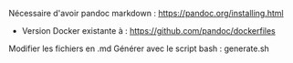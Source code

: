 Nécessaire d'avoir pandoc markdown : https://pandoc.org/installing.html
-  Version Docker existante à : https://github.com/pandoc/dockerfiles

Modifier les fichiers en .md
Générer avec le script bash : generate.sh
